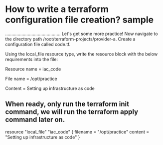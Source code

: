 # How to write a terraform configuration file creation? sample
............................................
Let's get some more practice! Now navigate to the directory path /root/terraform-projects/provider-a. Create a configuration file called code.tf.

Using the local_file resource type, write the resource block with the below requirements into the file:

Resource name = iac_code

File name = /opt/practice

Content = Setting up infrastructure as code


When ready, only run the terraform init command, we will run the terraform apply command later on.
-------------------------------------------------

resource "local_file" "iac_code" {
          filename = "/opt/practice"
          content = "Setting up infrastructure as code"
}
